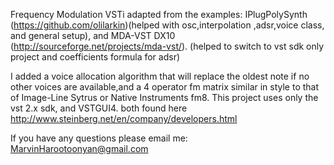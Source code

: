 Frequency Modulation VSTi adapted from the examples:
IPlugPolySynth (https://github.com/olilarkin)(helped with osc,interpolation
,adsr,voice class, and general setup), and 
MDA-VST DX10 (http://sourceforge.net/projects/mda-vst/).
(helped to switch to vst sdk only project and coefficients formula for adsr)

I added a voice allocation algorithm that will replace the oldest note
if no other voices are available,and a 4 operator fm matrix 
similar in style to that of Image-Line Sytrus or Native Instruments fm8.
This project uses only the vst 2.x sdk, and VSTGUI4.
both found here http://www.steinberg.net/en/company/developers.html

If you have any questions please email me: MarvinHarootoonyan@gmail.com
